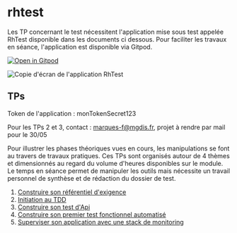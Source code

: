 # rhtest

Les TP concernant le test nécessitent l'application mise sous test appelée RhTest disponible dans les documents ci dessous. Pour faciliter les travaux en séance, l'application est disponible via Gitpod.

[![Open in Gitpod](https://gitpod.io/button/open-in-gitpod.svg)](https://gitpod.io/#https://github.com/ziggornif/rhtest)

![Copie d'écran de l'application RhTest](cours/img/screenshot.png)

## TPs

Token de l'application : monTokenSecret123

Pour les TPs 2 et 3, contact : marques-f@mgdis.fr, projet à rendre par mail pour le 30/05

Pour illustrer les phases théoriques vues en cours, les manipulations se font au travers de travaux pratiques. Ces TPs sont organisés autour de 4 thèmes et dimensionnés au regard du volume d'heures disponibles sur le module. Le temps en séance permet de manipuler les outils mais nécessite un travail personnel de synthèse et de rédaction du dossier de test.

1. [Construire son référentiel d'exigence](cours/TP-ReferentielExigence/Readme.md)
2. [Initiation au TDD](cours/TP-TDD-Test-Driven-Development/README.md)
3. [Construire son test d'Api](cours/TP-TestAPIAutomatise/Readme.md)
4. [Construire son premier test fonctionnel automatisé](cours/TP-TestFonctionnelAutomatise/Readme.md)
5. [Superviser son application avec une stack de monitoring](cours/TP-MonitoringStack/README.md)

